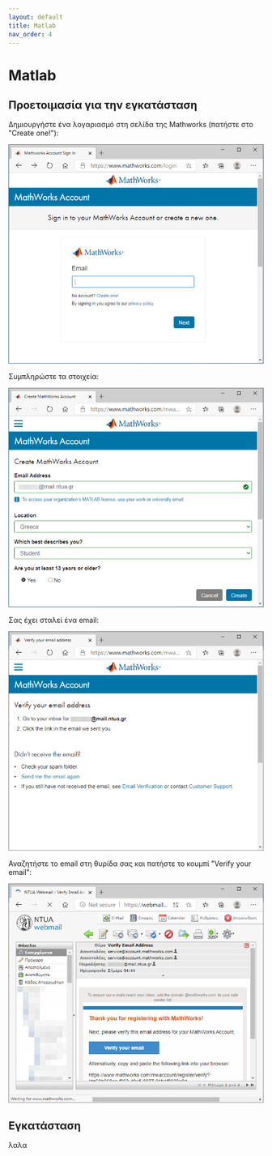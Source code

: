 ```yaml
---
layout: default
title: Matlab
nav_order: 4
---
```


# Matlab

## Προετοιμασία για την εγκατάσταση

Δημιουργήστε ένα λογαριασμό στη σελίδα της Mathworks (πατήστε στο "Create one!"):

![](matlab-setup/mathworks00.png)

Συμπληρώστε τα στοιχεία:

![](matlab-setup/mathworks01.png)

Σας έχει σταλεί ένα email:

![](matlab-setup/mathworks02.png)

Αναζητήστε το email στη θυρίδα σας και πατήστε το κουμπί "Verify your email":

![](matlab-setup/mathworks03.png)

## Εγκατάσταση

λαλα
